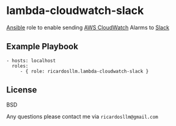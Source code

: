 lambda-cloudwatch-slack
=========

[Ansible](https://www.ansible.com/) role to enable sending [AWS CloudWatch](https://aws.amazon.com/cloudwatch/) Alarms to [Slack](https://slack.com/)

Example Playbook
----------------

    - hosts: localhost
      roles:
         - { role: ricardosllm.lambda-cloudwatch-slack }

License
-------

BSD

Any questions please contact me via `ricardosllm@gmail.com`
